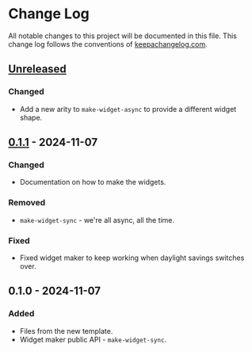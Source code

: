 # Change Log
All notable changes to this project will be documented in this file. This change log follows the conventions of [keepachangelog.com](http://keepachangelog.com/).

## [Unreleased]
### Changed
- Add a new arity to `make-widget-async` to provide a different widget shape.

## [0.1.1] - 2024-11-07
### Changed
- Documentation on how to make the widgets.

### Removed
- `make-widget-sync` - we're all async, all the time.

### Fixed
- Fixed widget maker to keep working when daylight savings switches over.

## 0.1.0 - 2024-11-07
### Added
- Files from the new template.
- Widget maker public API - `make-widget-sync`.

[Unreleased]: https://github.com/your-name/clojure_projekat/compare/0.1.1...HEAD
[0.1.1]: https://github.com/your-name/clojure_projekat/compare/0.1.0...0.1.1
